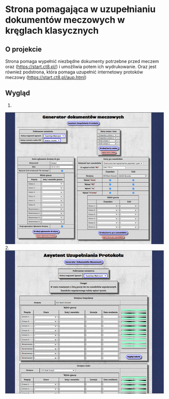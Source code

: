 # Strona pomagająca w uzupełnianiu dokumentów meczowych w kręglach klasycznych

## O projekcie
Strona pomaga wypełnić niezbędne dokumenty potrzebne przed meczem oraz (https://start.ct8.pl/) i umożliwia potem ich wydrukowanie. Oraz jest również podstrona, która pomaga uzupełnić internetowy protoków meczowy (https://start.ct8.pl/aup.html)

## Wygląd
1.  
![](screenshots/s1.png)
2.
![](screenshots/s2.png)